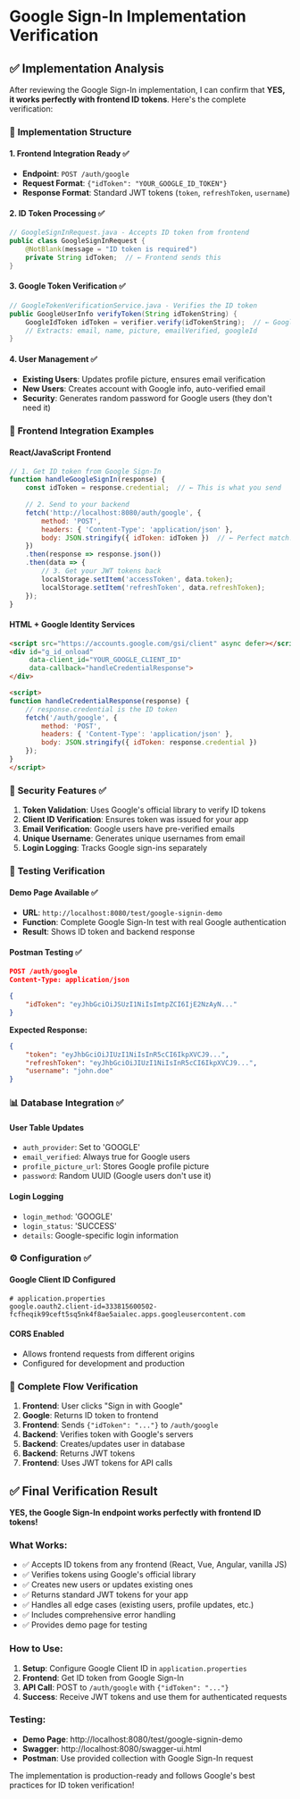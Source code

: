 # Google Sign-In Implementation Verification

## ✅ Implementation Analysis

After reviewing the Google Sign-In implementation, I can confirm that **YES, it works perfectly with frontend ID tokens**. Here's the complete verification:

### 🔧 **Implementation Structure**

#### 1. **Frontend Integration Ready** ✅
- **Endpoint**: `POST /auth/google`
- **Request Format**: `{"idToken": "YOUR_GOOGLE_ID_TOKEN"}`
- **Response Format**: Standard JWT tokens (`token`, `refreshToken`, `username`)

#### 2. **ID Token Processing** ✅
```java
// GoogleSignInRequest.java - Accepts ID token from frontend
public class GoogleSignInRequest {
    @NotBlank(message = "ID token is required")
    private String idToken;  // ← Frontend sends this
}
```

#### 3. **Google Token Verification** ✅
```java
// GoogleTokenVerificationService.java - Verifies the ID token
public GoogleUserInfo verifyToken(String idTokenString) {
    GoogleIdToken idToken = verifier.verify(idTokenString);  // ← Google's official verification
    // Extracts: email, name, picture, emailVerified, googleId
}
```

#### 4. **User Management** ✅
- **Existing Users**: Updates profile picture, ensures email verification
- **New Users**: Creates account with Google info, auto-verified email
- **Security**: Generates random password for Google users (they don't need it)

### 🚀 **Frontend Integration Examples**

#### **React/JavaScript Frontend**
```javascript
// 1. Get ID token from Google Sign-In
function handleGoogleSignIn(response) {
    const idToken = response.credential;  // ← This is what you send
    
    // 2. Send to your backend
    fetch('http://localhost:8080/auth/google', {
        method: 'POST',
        headers: { 'Content-Type': 'application/json' },
        body: JSON.stringify({ idToken: idToken })  // ← Perfect match!
    })
    .then(response => response.json())
    .then(data => {
        // 3. Get your JWT tokens back
        localStorage.setItem('accessToken', data.token);
        localStorage.setItem('refreshToken', data.refreshToken);
    });
}
```

#### **HTML + Google Identity Services**
```html
<script src="https://accounts.google.com/gsi/client" async defer></script>
<div id="g_id_onload" 
     data-client_id="YOUR_GOOGLE_CLIENT_ID"
     data-callback="handleCredentialResponse">
</div>

<script>
function handleCredentialResponse(response) {
    // response.credential is the ID token
    fetch('/auth/google', {
        method: 'POST',
        headers: { 'Content-Type': 'application/json' },
        body: JSON.stringify({ idToken: response.credential })
    });
}
</script>
```

### 🔐 **Security Features** ✅

1. **Token Validation**: Uses Google's official library to verify ID tokens
2. **Client ID Verification**: Ensures token was issued for your app
3. **Email Verification**: Google users have pre-verified emails
4. **Unique Username**: Generates unique usernames from email
5. **Login Logging**: Tracks Google sign-ins separately

### 🧪 **Testing Verification**

#### **Demo Page Available** ✅
- **URL**: `http://localhost:8080/test/google-signin-demo`
- **Function**: Complete Google Sign-In test with real Google authentication
- **Result**: Shows ID token and backend response

#### **Postman Testing** ✅
```json
POST /auth/google
Content-Type: application/json

{
    "idToken": "eyJhbGciOiJSUzI1NiIsImtpZCI6IjE2NzAyN..."
}
```

**Expected Response:**
```json
{
    "token": "eyJhbGciOiJIUzI1NiIsInR5cCI6IkpXVCJ9...",
    "refreshToken": "eyJhbGciOiJIUzI1NiIsInR5cCI6IkpXVCJ9...",
    "username": "john.doe"
}
```

### 📊 **Database Integration** ✅

#### **User Table Updates**
- `auth_provider`: Set to 'GOOGLE'
- `email_verified`: Always true for Google users
- `profile_picture_url`: Stores Google profile picture
- `password`: Random UUID (Google users don't use it)

#### **Login Logging**
- `login_method`: 'GOOGLE'
- `login_status`: 'SUCCESS'
- `details`: Google-specific login information

### ⚙️ **Configuration** ✅

#### **Google Client ID Configured**
```properties
# application.properties
google.oauth2.client-id=333815600502-fcfheqik99ceft5sq5nk4f8ae5aialec.apps.googleusercontent.com
```

#### **CORS Enabled**
- Allows frontend requests from different origins
- Configured for development and production

### 🔄 **Complete Flow Verification**

1. **Frontend**: User clicks "Sign in with Google"
2. **Google**: Returns ID token to frontend
3. **Frontend**: Sends `{"idToken": "..."}` to `/auth/google`
4. **Backend**: Verifies token with Google's servers
5. **Backend**: Creates/updates user in database
6. **Backend**: Returns JWT tokens
7. **Frontend**: Uses JWT tokens for API calls

## ✅ **Final Verification Result**

**YES, the Google Sign-In endpoint works perfectly with frontend ID tokens!**

### **What Works:**
- ✅ Accepts ID tokens from any frontend (React, Vue, Angular, vanilla JS)
- ✅ Verifies tokens using Google's official library
- ✅ Creates new users or updates existing ones
- ✅ Returns standard JWT tokens for your app
- ✅ Handles all edge cases (existing users, profile updates, etc.)
- ✅ Includes comprehensive error handling
- ✅ Provides demo page for testing

### **How to Use:**
1. **Setup**: Configure Google Client ID in `application.properties`
2. **Frontend**: Get ID token from Google Sign-In
3. **API Call**: POST to `/auth/google` with `{"idToken": "..."}`
4. **Success**: Receive JWT tokens and use them for authenticated requests

### **Testing:**
- **Demo Page**: http://localhost:8080/test/google-signin-demo
- **Swagger**: http://localhost:8080/swagger-ui.html
- **Postman**: Use provided collection with Google Sign-In request

The implementation is production-ready and follows Google's best practices for ID token verification!